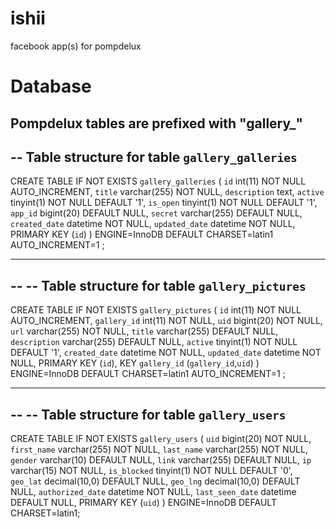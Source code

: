 ishii
=====

facebook app(s) for pompdelux

Database
=====
Pompdelux tables are prefixed with "gallery_"
--
-- Table structure for table `gallery_galleries`
--

CREATE TABLE IF NOT EXISTS `gallery_galleries` (
  `id` int(11) NOT NULL AUTO_INCREMENT,
  `title` varchar(255) NOT NULL,
  `description` text,
  `active` tinyint(1) NOT NULL DEFAULT '1',
  `is_open` tinyint(1) NOT NULL DEFAULT '1',
  `app_id` bigint(20) DEFAULT NULL,
  `secret` varchar(255) DEFAULT NULL,
  `created_date` datetime NOT NULL,
  `updated_date` datetime NOT NULL,
  PRIMARY KEY (`id`)
) ENGINE=InnoDB DEFAULT CHARSET=latin1 AUTO_INCREMENT=1 ;

-- --------------------------------------------------------

--
-- Table structure for table `gallery_pictures`
--

CREATE TABLE IF NOT EXISTS `gallery_pictures` (
  `id` int(11) NOT NULL AUTO_INCREMENT,
  `gallery_id` int(11) NOT NULL,
  `uid` bigint(20) NOT NULL,
  `url` varchar(255) NOT NULL,
  `title` varchar(255) DEFAULT NULL,
  `description` varchar(255) DEFAULT NULL,
  `active` tinyint(1) NOT NULL DEFAULT '1',
  `created_date` datetime NOT NULL,
  `updated_date` datetime NOT NULL,
  PRIMARY KEY (`id`),
  KEY `gallery_id` (`gallery_id`,`uid`)
) ENGINE=InnoDB DEFAULT CHARSET=latin1 AUTO_INCREMENT=1 ;

-- --------------------------------------------------------

--
-- Table structure for table `gallery_users`
--

CREATE TABLE IF NOT EXISTS `gallery_users` (
  `uid` bigint(20) NOT NULL,
  `first_name` varchar(255) NOT NULL,
  `last_name` varchar(255) NOT NULL,
  `gender` varchar(10) DEFAULT NULL,
  `link` varchar(255) DEFAULT NULL,
  `ip` varchar(15) NOT NULL,
  `is_blocked` tinyint(1) NOT NULL DEFAULT '0',
  `geo_lat` decimal(10,0) DEFAULT NULL,
  `geo_lng` decimal(10,0) DEFAULT NULL,
  `authorized_date` datetime NOT NULL,
  `last_seen_date` datetime DEFAULT NULL,
  PRIMARY KEY (`uid`)
) ENGINE=InnoDB DEFAULT CHARSET=latin1;